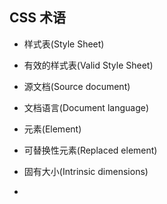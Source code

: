 ## CSS 术语

* 样式表(Style Sheet)

* 有效的样式表(Valid Style Sheet)

* 源文档(Source document)

* 文档语言(Document language)

* 元素(Element)

* 可替换性元素(Replaced element)

* 固有大小(Intrinsic dimensions)

* 
